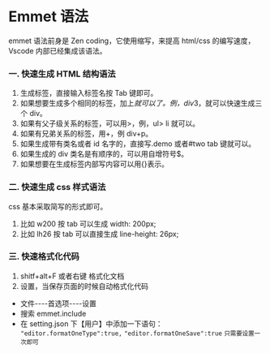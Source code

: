 # Emmet 语法

emmet 语法前身是 Zen coding，它使用缩写，来提高 html/css 的编写速度，Vscode 内部已经集成该语法。

### 一. 快速生成 HTML 结构语法

1. 生成标签，直接输入标签名按 Tab 键即可。
2. 如果想要生成多个相同的标签，加上*就可以了。例，div*3，就可以快速生成三个 div。
3. 如果有父子级关系的标签，可以用>，例，ul> li 就可以。
4. 如果有兄弟关系的标签，用+，例 div+p。
5. 如果生成带有类名或者 id 名字的，直接写.demo 或者#two tab 键就可以。
6. 如果生成的 div 类名是有顺序的，可以用自增符号$。
7. 如果想要在生成标签内部写内容可以用{}表示。

### 二. 快速生成 css 样式语法

css 基本采取简写的形式即可。

1. 比如 w200 按 tab 可以生成 width: 200px;
2. 比如 lh26 按 tab 可以直接生成 line-height: 26px;

### 三. 快速格式化代码

1. shitf+alt+F 或者右键 格式化文档
2. 设置，当保存页面的时候自动格式化代码

- 文件----首选项----设置
- 搜索 emmet.include
- 在 setting.json 下【用户】中添加一下语句：
  `"editor.formatOneType":true,`
  `"editor.formatOneSave":true`
  `只需要设置一次即可`
